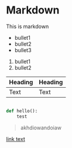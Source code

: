 # Markdown

This is markdown

- bullet1
- bullet2
- bullet3

1. bullet1
2. bullet2

| Heading | Heading |
| ------- | ------- |
| Text | Text |


```python

def hello():
	test

```

> akhdiowandoiaw

[link text](http://google.com)


